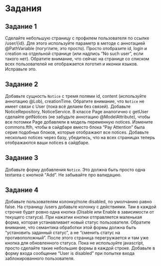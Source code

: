# Задания

## Задание 1

Сделайте небольшую страницу с профилем пользователя по ссылке /user/{id}. Для этого используйте параметр в методе с аннотацией @PathVariable (погуглите, это просто). Просто отобразите id, login и creation на отдельной странице (или надпись “No such user”, если такого нет).
Обратите внимание, что сейчас на странице со списком всех пользователей не отображается логотип и иконки языков. Исправьте это.
## Задание 2

Добавьте сущность `Notice` с тремя полями id, content (используйте аннотацию @Lob), creationTime. Обратите внимание, что `Notice` не имеет связи с User (пока всё делаем без связей). Добавьте NoticeRepository, NoticeService. В классе Page аналогично с getUser сделайте getNotices (не забудьте аннотацию @ModelAttribute), чтобы все потомки Page добавляли в модель переменную notices. Измените commons.ftlh, чтобы в сайдбаре вместо блока “Pay Attention” была серия подобных блоков, которые отображают все notices. Добавьте несколько notices через базу, убедитесь, что на всех страницах теперь отображаются ваши notices в сайдбаре.
## Задание 3

Добавьте форму добавления `Notice`. Это должна быть просто одна textarea с кнопкой “Add”. Не забывайте про валидацию.
## Задание 4

Добавьте пользователям колонку/поле disabled, по умолчанию равно false. На страницу /users добавьте колонку с действиями. Там в каждой строчке будет ровно одна кнопка (Disable или Enable в зависимости от текущего статуса). При нажатии кнопки отправляется маленькая форма, которая устанавливает новый статус пользователя. Обратите внимание, что семантика обработки этой формы должна быть “установить заданный статус”, а не “сменить статус на противоположный”. После этого страница перегружается и там уже кнопка для обновленного статуса. Пока не используйте javascript, просто сделайте такие небольшие формы в каждой строке. Добавьте в форму входа сообщение “User is disabled” при попытке входа заблокированного пользователя.

